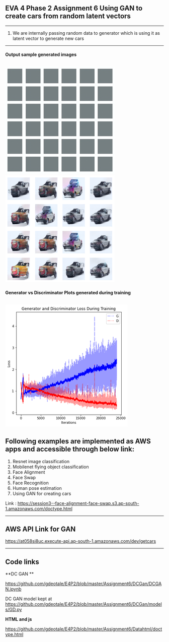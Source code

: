 ## EVA 4 Phase 2 Assignment 6 Using GAN to create cars from random latent vectors

------------------------------------------------------------------------------------------------------------
1. We are internally passing random data to generator which is using it as latent vector to generate new cars
------------------------------------------------------------------------------------------------------------

#### Output sample generated images

![](https://github.com/gdeotale/E4P2/blob/master/Assignment6/DCGan/Output.gif)
![](https://github.com/gdeotale/E4P2/blob/master/Assignment6/ReadmeImages/Output_cars.png)
------------------------------------------------------------------------------------------------------------

#### Generator vs Discriminator Plots generated during training

![](https://github.com/gdeotale/E4P2/blob/master/Assignment6/ReadmeImages/plots.png)
------------------------------------------------------------------------------------------------------------

## Following examples are implemented as AWS apps and accessible through below link:
1. Resnet image classification
2. Mobilenet flying object classification
3. Face Alignment
4. Face Swap
5. Face Recognition
6. Human pose estimation
7. Using GAN for creating cars

Link : https://session3--face-alignment-face-swap.s3.ap-south-1.amazonaws.com/doctype.html

------------------------------------------------------------------------------------------------------------

## AWS API Link for GAN

https://at058si8uc.execute-api.ap-south-1.amazonaws.com/dev/getcars

-----------------------------------------------------------------------------------------------------------------------------
## Code links
**DC GAN **

https://github.com/gdeotale/E4P2/blob/master/Assignment6/DCGan/DCGAN.ipynb

DC GAN model kept at 
https://github.com/gdeotale/E4P2/blob/master/Assignment6/DCGan/models/GD.py

**HTML and js**

https://github.com/gdeotale/E4P2/blob/master/Assignment6/Datahtml/doctype.html
